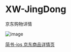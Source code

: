 # XW-JingDong

京东购物详情
   
   
   
![image](https://github.com/LxwYl/XW-JingDong/blob/master/12345.gif)


[简书-ios 京东商品详情页](http://www.jianshu.com/p/c51b1e4b0f8b)

